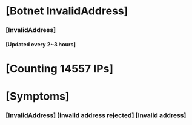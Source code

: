 # [Botnet InvalidAddress]
### [InvalidAddress]
#### [Updated every 2~3 hours]

# [Counting 14557 IPs]

# [Symptoms] 

###   [InvalidAddress] [invalid address rejected] [Invalid address]
